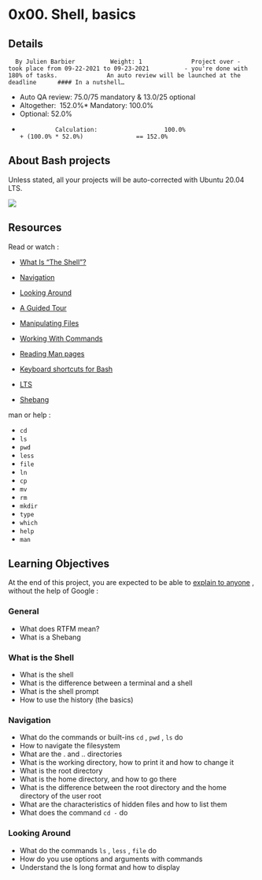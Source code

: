 # 0x00. Shell, basics
## Details
      By Julien Barbier          Weight: 1              Project over - took place from 09-22-2021 to 09-23-2021          - you're done with 180% of tasks.              An auto review will be launched at the deadline      #### In a nutshell…
* Auto QA review:          75.0/75 mandatory            &            13.0/25 optional      
* Altogether:         152.0%* Mandatory: 100.0%
* Optional: 52.0%
*               Calculation:                   100.0%                    + (100.0% * 52.0%)               == 152.0%

## About Bash projects

Unless stated, all your projects will be auto-corrected with Ubuntu 20.04 LTS.

 ![](https://s3.amazonaws.com/intranet-projects-files/holbertonschool-sysadmin_devops/205/image.jpg) 

## Resources
Read or watch :
* [What Is “The Shell”?](https://intranet.hbtn.io/rltoken/pn2_LGNuA1yFY7zy3CQmig) 

* [Navigation](https://intranet.hbtn.io/rltoken/Hh8elGgCpj--6othR7S7GQ) 

* [Looking Around](https://intranet.hbtn.io/rltoken/84xsZOempqy5I7ZkueeIsg) 

* [A Guided Tour](https://intranet.hbtn.io/rltoken/Jp1c4V3hJiGBuVzYCtnQKw) 

* [Manipulating Files](https://intranet.hbtn.io/rltoken/wFwFXKQmSpmxYyvHvCIC-Q) 

* [Working With Commands](https://intranet.hbtn.io/rltoken/Aq3NVLBhgnQS6NYtHI8i4w) 

* [Reading Man pages](https://intranet.hbtn.io/rltoken/RohkjGiQtMHgPfj0N_k1Bw) 

* [Keyboard shortcuts for Bash](https://intranet.hbtn.io/rltoken/0HvJ2B_wSl6Oyshcn-OHrg) 

* [LTS](https://wiki.ubuntu.com/LTS) 

* [Shebang](https://intranet.hbtn.io/rltoken/ketzZf-802Fb-mSGkyPa4w) 

man or help :
*  ` cd ` 
*  ` ls ` 
*  ` pwd ` 
*  ` less ` 
*  ` file ` 
*  ` ln ` 
*  ` cp ` 
*  ` mv ` 
*  ` rm ` 
*  ` mkdir ` 
*  ` type ` 
*  ` which ` 
*  ` help ` 
*  ` man ` 
## Learning Objectives
At the end of this project, you are expected to be able to  [explain to anyone](https://intranet.hbtn.io/rltoken/uzS14i1TrIOzP984RDR4-Q) 
 ,  without the help of Google :
### General
* What does RTFM mean?
* What is a Shebang
### What is the Shell
* What is the shell
* What is the difference between a terminal and a shell
* What is the shell prompt
* How to use the history (the basics)
### Navigation
* What do the commands or built-ins  ` cd ` ,  ` pwd ` ,  ` ls `  do 
* How to navigate the filesystem
* What are the . and .. directories
* What is the working directory, how to print it and how to change it
* What is the root directory
* What is the home directory, and how to go there
* What is the difference between the root directory and the home directory of the user root
* What are the characteristics of hidden files and how to list them
* What does the command  ` cd - `  do
### Looking Around
* What do the commands  ` ls ` ,  ` less ` ,  ` file `  do
* How do you use options and arguments with commands
* Understand the ls long format and how to display
